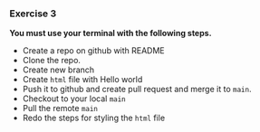 ### Exercise 3

**You must use your terminal with the following steps.**

- Create a repo on github with README
- Clone the repo.
- Create new branch
- Create `html` file with Hello world
- Push it to github and create pull request and merge it to `main`.
- Checkout to your local `main`
- Pull the remote `main`
- Redo the steps for styling the `html` file
